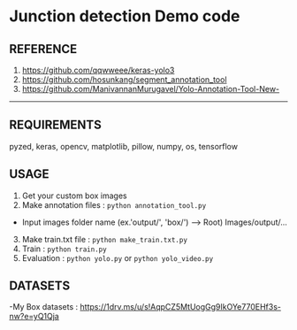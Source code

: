 # Junction detection Demo code
## REFERENCE
1. <https://github.com/qqwweee/keras-yolo3>
2. <https://github.com/hosunkang/segment_annotation_tool>
3. <https://github.com/ManivannanMurugavel/Yolo-Annotation-Tool-New->

---
## REQUIREMENTS
pyzed, keras, opencv, matplotlib, pillow, numpy, os, tensorflow

## USAGE
1. Get your custom box images
2. Make annotation files : `python annotation_tool.py`
  - Input images folder name (ex.'output/', 'box/') --> Root) Images/output/...
3. Make train.txt file : `python make_train.txt.py`
4. Train : `python train.py`
5. Evaluation : `python yolo.py` or `python yolo_video.py`


## DATASETS
-My Box datasets : https://1drv.ms/u/s!AqpCZ5MtUogGg9IkOYe770EHf3s-nw?e=yQ1Qja
